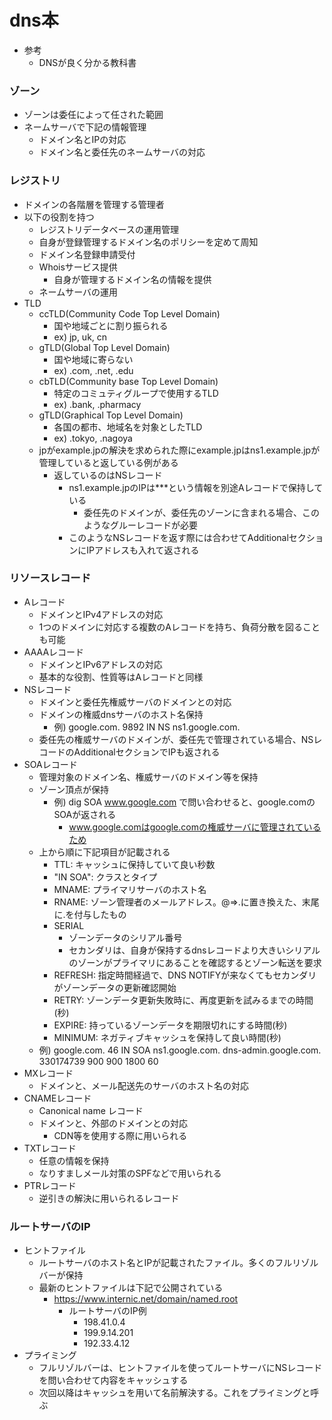 # dns本

* 参考
    * DNSが良く分かる教科書

### ゾーン

* ゾーンは委任によって任された範囲
* ネームサーバで下記の情報管理
    * ドメイン名とIPの対応
  *   ドメイン名と委任先のネームサーバの対応

### レジストリ

* ドメインの各階層を管理する管理者
* 以下の役割を持つ
    * レジストリデータベースの運用管理
    * 自身が登録管理するドメイン名のポリシーを定めて周知
    * ドメイン名登録申請受付
    * Whoisサービス提供
        * 自身が管理するドメイン名の情報を提供
    * ネームサーバの運用
* TLD
    * ccTLD(Community Code Top Level Domain)
        * 国や地域ごとに割り振られる
        * ex) jp, uk, cn
    * gTLD(Global Top Level Domain)
        * 国や地域に寄らない
        * ex) .com, .net, .edu
    * cbTLD(Community base Top Level Domain)
        * 特定のコミュティグループで使用するTLD
        * ex) .bank, .pharmacy
    * gTLD(Graphical Top Level Domain)
        * 各国の都市、地域名を対象としたTLD
        * ex) .tokyo, .nagoya
    * jpがexample.jpの解決を求められた際にexample.jpはns1.example.jpが管理していると返している例がある
        * 返しているのはNSレコード
            * ns1.example.jpのIPは***という情報を別途Aレコードで保持している
                * 委任先のドメインが、委任先のゾーンに含まれる場合、このようなグルーレコードが必要
            * このようなNSレコードを返す際には合わせてAdditionalセクションにIPアドレスも入れて返される

### リソースレコード

* Aレコード
    * ドメインとIPv4アドレスの対応
    * 1つのドメインに対応する複数のAレコードを持ち、負荷分散を図ることも可能
* AAAAレコード
    * ドメインとIPv6アドレスの対応
    * 基本的な役割、性質等はAレコードと同様
* NSレコード
    * ドメインと委任先権威サーバのドメインとの対応
    * ドメインの権威dnsサーバのホスト名保持
        * 例) google.com.             9892    IN      NS      ns1.google.com.
    * 委任先の権威サーバのドメインが、委任先で管理されている場合、NSレコードのAdditionalセクションでIPも返される
* SOAレコード
    * 管理対象のドメイン名、権威サーバのドメイン等を保持
    * ゾーン頂点が保持
        * 例) dig SOA www.google.com で問い合わせると、google.comのSOAが返される
            * www.google.comはgoogle.comの権威サーバに管理されているため
    * 上から順に下記項目が記載される
        * TTL: キャッシュに保持していて良い秒数
        * "IN SOA": クラスとタイプ
        * MNAME: プライマリサーバのホスト名
        * RNAME: ゾーン管理者のメールアドレス。@=>.に置き換えた、末尾に.を付与したもの
        * SERIAL
            * ゾーンデータのシリアル番号
            * セカンダリは、自身が保持するdnsレコードより大きいシリアルのゾーンがプライマリにあることを確認するとゾーン転送を要求
        * REFRESH: 指定時間経過で、DNS NOTIFYが来なくてもセカンダリがゾーンデータの更新確認開始
        * RETRY: ゾーンデータ更新失敗時に、再度更新を試みるまでの時間(秒)
        * EXPIRE: 持っているゾーンデータを期限切れにする時間(秒)
        * MINIMUM: ネガティブキャッシュを保持して良い時間(秒)
    * 例) google.com.             46      IN      SOA     ns1.google.com. dns-admin.google.com. 330174739 900 900 1800 60
* MXレコード
    * ドメインと、メール配送先のサーバのホスト名の対応
* CNAMEレコード
    * Canonical name レコード
    * ドメインと、外部のドメインとの対応
        * CDN等を使用する際に用いられる
* TXTレコード
    * 任意の情報を保持
    * なりすましメール対策のSPFなどで用いられる
* PTRレコード
    * 逆引きの解決に用いられるレコード

### ルートサーバのIP

* ヒントファイル
    * ルートサーバのホスト名とIPが記載されたファイル。多くのフルリゾルバーが保持
    * 最新のヒントファイルは下記で公開されている
        * https://www.internic.net/domain/named.root
            * ルートサーバのIP例
                * 198.41.0.4
                * 199.9.14.201
                * 192.33.4.12
* プライミング
    * フルリゾルバーは、ヒントファイルを使ってルートサーバにNSレコードを問い合わせて内容をキャッシュする
    * 次回以降はキャッシュを用いて名前解決する。これをプライミングと呼ぶ
